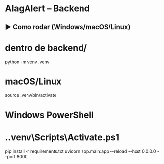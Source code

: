 ﻿# AlagAlert – Backend


## ▶️ Como rodar (Windows/macOS/Linux)

# dentro de backend/
python -m venv .venv
# macOS/Linux
source .venv/bin/activate
# Windows PowerShell
# .\.venv\Scripts\Activate.ps1

pip install -r requirements.txt
uvicorn app.main:app --reload --host 0.0.0.0 --port 8000